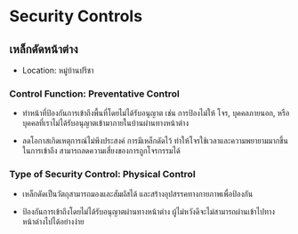 # Security Controls
<h2>เหล็กดัดหน้าต่าง</h3>

- Location: หมู่บ้านปรีชา





<h3>Control Function: Preventative Control</h3>

- ทำหน้าที่ป้องกันการเข้าถึงพื้นที่โดยไม่ได้รับอนุญาต เช่น การป้องไม่ให้ โจร, บุคคลภายนอก, หรือบุคคลที่เราไม่ได้รับอนุญาตเข้ามาภายในบ้านผ่านทางหน้าต่าง

- ลดโอกาสเกิดเหตุการณ์ไม่พึงประสงค์ การมีเหล็กดัดไว้ ทำให้โจรใช้เวลาและความพยายามมากขึ้นในการเข้าถึง สามารถลดความเสี่ยงของการถูกโจรกรรมได้

<h3>Type of Security Control: Physical Control</h3>

- เหล็กดัดเป็นวัตถุสามารถมองและสัมผัสได้ และสร้างอุปสรรคทางกายภาพเพื่อป้องกัน
  
- ป้องกันการเข้าถึงโดยไม่ได้รับอนุญาตผ่านทางหน้าต่าง ผู้ไม่หวังดีจะไม่สามารถผ่านเข้าไปทางหน้าต่างไปได้อย่างง่าย

